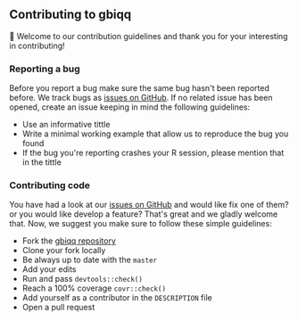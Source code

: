 ## Contributing to gbiqq

:tada: Welcome to our contribution guidelines and thank you for your interesting in contributing! 

  
  ### Reporting a bug
  Before you report a bug make sure the same bug hasn't been reported before. We track bugs as [issues on GitHub](https://github.com/macartan/gbiqq/issues). 
  If no related issue has been opened, create an issue keeping in mind the following guidelines:
  
  - Use an informative tittle
  - Write a minimal working example that allow us to reproduce the bug you found
  - If the bug you're reporting crashes your R session, please mention that in the tittle
  
  ### Contributing code
  You have had a look at our [issues on GitHub](https://github.com/macartan/gbiqq/issues) and would like fix one of them? or you would like develop a feature? 
  That's great and we gladly welcome that. Now, we suggest you make sure to follow these simple guidelines:
  
  - Fork the [gbiqq repository](https://github.com/macartan/gbiqq) 
  - Clone your fork locally 
  - Be always up to date with the `master`
  - Add your edits
  - Run and pass `devtools::check()`
  - Reach a 100% coverage `covr::check()`
  - Add yourself as a contributor in the `DESCRIPTION` file
  - Open a pull request
  
  
  
